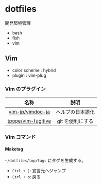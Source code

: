 # dotfiles

開発環境管理

- bash
- fish
- vim

## Vim

- color scheme : hybrid
- plugin : vim-plug

### Vim のプラグイン

|          名称           |       説明       |
| :---------------------: | :--------------: |
|  [vim-jp/vimdoc-ja][1]  | ヘルプの日本語化 |
| [tpope/vim-fugitive][2] | git を便利にする |

[1]: https://github.com/vim-jp/vimdoc-ja
[2]: https://github.com/tpope/vim-fugitive

### Vim コマンド

#### Maketag

`~/dotfiles/tmp/tags` にタグを生成する。

- `Ctrl + ]`: 宣言元へジャンプ
- `Ctrl + o`: 戻る
